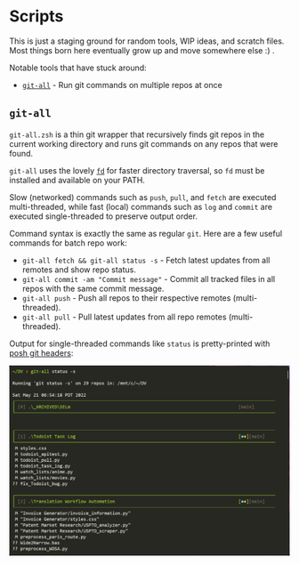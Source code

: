 # Scripts
This is just a staging ground for random tools, WIP ideas, and scratch files. Most things born here eventually grow up and move somewhere else :) .

Notable tools that have stuck around:

- [`git-all`](#git-all---run-git-commands-on-multiple-repos-at-once) - Run git commands on multiple repos at once

## `git-all`
`git-all.zsh` is a thin git wrapper that recursively finds git repos in the current working directory and runs git commands on any repos that were found.

`git-all` uses the lovely [`fd`](https://github.com/sharkdp/fd) for faster directory traversal, so `fd` must be installed and available on your PATH.

Slow (networked) commands such as `push`, `pull`, and `fetch` are executed multi-threaded, while fast (local) commands such as `log` and `commit` are executed single-threaded to preserve output order.

Command syntax is exactly the same as regular `git`. Here are a few useful commands for batch repo work:

- `git-all fetch && git-all status -s` - Fetch latest updates from all remotes and show repo status.
- `git-all commit -am "Commit message"` - Commit all tracked files in all repos with the same commit message.
- `git-all push` - Push all repos to their respective remotes (multi-threaded).
- `git-all pull` - Pull latest updates from all repo remotes (multi-threaded).

Output for single-threaded commands like `status` is pretty-printed with [posh git headers](https://joshdick.net/2017/06/08/my_git_prompt_for_zsh_revisited.html):

![git-all screenshot](img/git-all.png "git-all screenshot")
